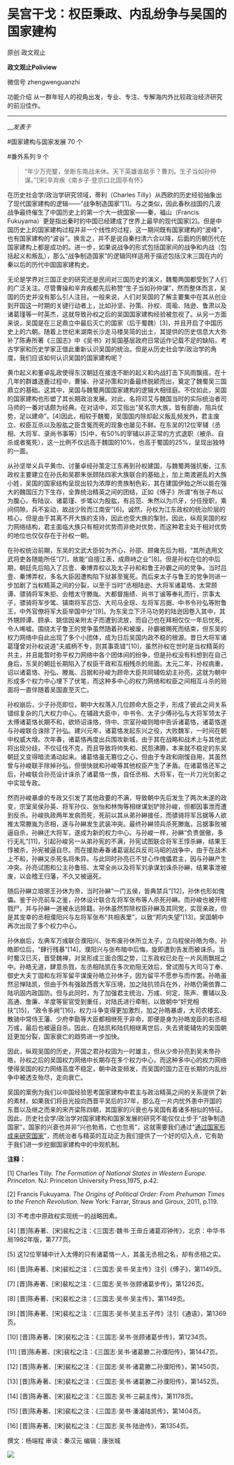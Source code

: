 

#  吴宫干戈：权臣秉政、内乱纷争与吴国的国家建构

原创 政文观止 

**政文观止Poliview** 

微信号 zhengwenguanzhi

功能介绍 从一群年轻人的视角出发，专业、专注、专解海内外比较政治经济研究的前沿佳作。

____

___发表于_


#国家建构与国家发展 70 个

#番外系列 9 个

> “年少万兜鍪，坐断东南战未休。天下英雄谁敌手？曹刘。生子当如孙仲谋。”[宋]辛弃疾《南乡子·登京口北固亭有怀》

  

在历史社会学/政治学研究领域，蒂利（Charles
Tilly）从西欧的历史经验抽象出了现代国家建构的逻辑——“战争制造国家”[1]。与之类似，因此春秋战国的几波战争最终催生了中国历史上的第一个大一统国家——秦，福山（Francis
Fukuyama）更是指出秦时的中国已经建成了世界上最早的现代国家[2]。但是中国历史上的国家建构过程并非一个线性的过程，这一期间既有国家建构的“波峰”，也有国家建构的“波谷”。换言之，并不是说自秦扫清六合以降，后面的历朝历代在国家建构上都是成功的。进一步，如果说战争的形式包括国家间的战争和内战（包括起义和叛乱），那么“战争制造国家”的逻辑同样适用于描述包括汉末三国在内的秦以后的历代中国国家建构史。

  

无论是学界对三国正史的研究还是民间对三国历史的演义，魏蜀两国都受到了人们的广泛关注。尽管曹操和辛弃疾都先后称赞“生子当如孙仲谋”，然而整体而言，吴国的历史并没有那么引人注目。一般来说，人们对吴国的了解主要集中在其从创业到开国这一时期的关键行动者上，比如孙坚、孙策、孙权、周瑜、陆逊、鲁肃以及诸葛瑾等一时英杰，这就导致孙权之后的吴国国家建构经验被忽视了。从另一方面来说，吴国是在三足鼎立中最后灭亡的国家（后于蜀魏）[3]，并且开启了中国历史上的六朝。随着上世纪末湖南长沙走马楼吴简的出土，其提供的历史信息大大弥补了陈寿所著《三国志》中《吴书》对吴国基层政府日常运作记载不足的缺陷，考古学家和历史学家正借此重新认识吴国的统治。但是从历史社会学/政治学的角度，我们应该如何认识吴国的国家建构呢？

  

黄巾起义和董卓乱政使得东汉朝廷在接连不断的起义和内战打击下风雨飘摇，在十几年的群雄逐鹿过程中，曹操、孙坚孙策和刘备最终脱颖而出，奠定了魏蜀吴三国鼎立的基础。这其中，吴国与魏蜀两国国家建构的逻辑大相径庭。不仅如此，吴国的国家建构也形塑了其长期政治发展。对此，名将邓艾与魏国当时的实际统治者司马师的一番对话颇为经典。在对话中，邓艾指出“吴名宗大族，皆有部曲，阻兵仗势，足以建命”。[4]因此，相较于魏蜀，吴国国内除却起义叛乱频发外，君主废立、权臣互杀以及股肱之臣含冤而死的现象也屡见不鲜。在东吴的12位宰辅（丞相、大将军、录尚书事等）[5]中，有50%的宰辅以非正常的方式退职（被杀、自杀或者冤死），这一比例不仅远高于魏国的10%，也高于蜀国的25%，呈现出独特的一面。

  

从孙坚举义兵平黄巾、讨董卓经孙策定江东再到孙权建国，与魏蜀两强抗衡，江东政权主要建立在孙氏和吴郡朱张顾陆四家大族联合的基础上，加上南渡避乱的大族小姓，吴国的国家结构呈现出较为浓厚的贵族制色彩，其在建国伊始之所以能在强大的魏国压力下生存，全靠统治精英之间的团结，正如《傅子》所谓“有张子布以为腹心，有陆议、诸葛瑾、步骘以为股肱，有吕范、朱然以为爪牙，分任授职，乘间伺隙，兵不妄动，故战少败而江南安”[6]。诚然，孙权为江东政权的统治阶层的核心，但是由于其离不开大族的支持，因此也受大族的掣肘。因此，纵观吴国的权力网络结构，君主面临大族只有相对优势而非绝对优势，而这种君主处于相对优势的地位也仅仅存在于孙权一朝。

  

在孙权统治前期，东吴的文武大臣较为齐心，孙邵、顾雍先后为相，“其所选用文武将吏各随能所任”[7]，故能“自擅江表，成鼎峙之业”[8]。但是孙权在位的中后期，朝廷先后陷入了吕壹、秦博弄权以及太子孙和和鲁王孙霸之间的党争。当时吕壹、秦博弄权，多名大臣因遭构陷下狱甚至冤死。而后来太子与鲁王的党争则进一步加剧了当权精英之间的分裂，以至于当时“丞相陆逊、大将军诸葛恪、太常顾谭、骠骑将军朱拒、会稽太守滕胤、大都督施绩、尚书丁谧等奉礼而行，宗事太子，骠骑将军步骘、镇南将军吕岱、大司马全琮、左将军吕据、中书令孙弘等附鲁王，中外官僚将军大臣举国中分”[9]。为东吴立下汗马功劳的陆逊因卷入其中，其外甥顾谭、顾承、姚信因亲附太子而遭到流放，而自己也在拜相仅仅一年后忧死，令人唏嘘。围绕太子鲁王的党争虽然随着孙和被废，孙霸被赐死而结束，但东吴的权力网络中自此出现了多个小团体，成为日后吴国内政不稳的根源。昔日大将军诸葛瑾曾对孙权说道“夫威柄不专，则其事乖错”[10]，虽然孙权在世时是当权精英的共主，并且能暂时弥平权力网络中各个团体间的纷争，但是孙权没有料想到在自己身后，东吴的朝廷长期陷入了权臣干政和互相残杀的局面。太元二年，孙权病重，诏以诸葛恪、孙弘、滕胤、吕据和孙峻为顾命大臣共同辅佐幼主孙亮，这就为朝中形成多个权力中心埋下了伏笔，而这种多中心的权力网络和权臣之间相互斗杀的局面将一直伴随着吴国直至灭亡。

  

孙权崩后，少子孙亮即位，朝中大权落入几位顾命大臣之手，形成了彼此之间关系错综复杂的几大权力中心。在辅政大臣中，中书令、太子少傅孙弘与大将军领太子太傅诸葛恪长期不和，欲矫诏诛恪，侍中、宗室孙峻则暗中告诉诸葛恪，诸葛恪遂与孙峻联合诛除了孙弘。建兴元年，诸葛恪发起东兴之役，大败魏军，一时间在朝中权威大增。次年春，诸葛恪再度出兵围攻新城，由于其在战略和战术上与其他武将出现分歧，不仅征伐不克，而且导致将帅失和、民怨沸腾，本来就不稳定的东吴朝廷又变得暗流涌动起来。诸葛恪虽无篡位之心，但由于专政和刚愎自用，其虽然曾与孙峻联手除掉孙弘，但很快就和孙峻等其他权臣产生了矛盾。在诸葛恪还军之后，孙峻联合孙亮设计诛杀了诸葛恪一族，自任丞相、大将军，在一片刀光剑影之中实现专政。

  

然而孙峻暴虐的专政又引发了其他政要的不满，导致朝中先后发生了两次未遂的政变，宗室吴侯孙英、将军孙仪、张怡和林恂等相继谋划铲除孙峻，但都因事泄而遭到反杀。孙峻执政两年发病而死，死前以其从弟孙綝接任，而骠骑将军吕据等人欲推太常滕胤为丞相，遂与孙綝发生武装冲突。最终孙綝领兵杀死滕胤，吕据事败被逼自杀，孙綝迁大将军，遂成为新的权力中心。与孙峻一样，孙綝“负贵倨傲，多行无礼”[11]，引起孙峻另一从弟孙宪的不满，孙宪试图联合将军王惇杀綝，结果王惇被杀，孙宪被逼自尽。而在援助寿春诸葛诞起兵反司马昭的战争中，由于在战术上不和，孙綝又杀死名将朱异。与此同时孙亮已不甘心作傀儡君主，因与孙綝产生冲突。孙亮试图和公主孙鲁班、太常全尚以及将军刘承谋划诛杀孙綝，结果事泄被废，以会稽王归藩，不久又被逼死。

  

随后孙綝立琅琊王孙休为帝，当时孙綝“一门五侯，皆典禁兵”[12]，孙休也形如傀儡。鉴于孙亮前车之鉴，孙休设计联合左将军张布等人杀死孙綝。而孙峻也被开棺戮尸，并与孙綝一道被永远除籍。孙休虽然剪除权臣孙綝及其同党，实现亲政，但是其宠幸的丞相濮阳兴与左将军张布“共相表里”，以致“邦内失望”[13]，吴国朝中再次出现了多个权力中心。

  

孙休崩后，左典军万彧联合濮阳兴、张布废孙休所立太子，立乌程侯孙皓为帝。孙皓即位后，“肆行残暴”[14]，濮阳兴与张布暗中后悔，旋即遭到告发而被诛杀。当时蜀汉已灭，晋受魏禅，对吴形成三面合围之势，江东政权已处在一片风雨飘摇之中。孙皓无道，肆意杀戮，左丞相陆凯在多次劝阻无效后，曾试图与大司马丁奉、御史大夫丁固和左将军留平谋废孙皓立孙休子，因为留平不愿参与而作罢。孙皓虽然忌惮陆凯，但由于外有强敌西晋大军压境，加之陆抗领兵在外，孙皓仍需依靠二陆巩固内政国防。但与此同时，为了加强君主统治，万彧、何定、陈声、曹辅以及高通、詹廉、羊度等宦官受到重任，对陆氏进行牵制，以致朝中“奸党相扶”[15]，“政令多阙”[16]，权力斗争变得更加激烈，加之孙皓暴虐，大司农楼玄、散骑中常侍王藩、少府李勖等大臣都相继死于非命，即便是身为孙皓宠臣的右丞相万彧，最后也被逼自杀。因此，在陆凯和陆抗相继离世后，失去贤能辅佐的吴国朝廷更加分裂，国家衰亡的趋势进一步加快。

  

因此，纵观吴国的历史，开国之君孙权固为一时雄主，但从少帝孙亮到吴末帝孙皓，孙权之后的吴国权力网络中长期存在多个权力中心，而这种多中心的权力网络使得吴国的权力网络高度不稳定，朝中政变频发，而吴国的国力正在长期的内乱纷争中被透支殆尽，走向衰亡。

  

吴国的案例为我们以中国经验思考国家建构中君主与政治精英之间的关系提供了新的素材，如果我们将目光投向西晋平吴后的37年，那么在一片内忧外患中开国的东晋以及继之而来的宋齐梁陈四朝，其国家的兴衰也与吴国有着诸多相似的特征。因此，历史社会学/政治学对国家建构和国家发展的研究不能仅仅止步于“战争制造国家”，国家的兴衰也并非“兴也勃焉，亡也忽焉”，这就需要我们通过“[通过国家形成来研究国家](http://mp.weixin.qq.com/s?__biz=MzI5ODY0MTQ1OA==&mid=2247487030&idx=1&sn=04df2da6058cde899e69bfcccf66b79a&chksm=eca3ff6bdbd4767d2d9c126946befabbd8cf57bd768b4b2fb3cabbfd5447fd806eec50fff897&scene=21#wechat_redirect)”，而统治者与精英的互动正为我们提供了一个好的切入点，它有助于我们进一步挖掘国家建构中的中观机制。

  

 **注释：**

[1] Charles Tilly. _The Formation of National States in Western Europe.
Princeton_. NJ: Princeton University Press,1975, p.42.

[2] Francis Fukuyama. _The Origins of Political Order: From Prehuman Times to
the French Revolution_. New York: Farrar, Straus and Giroux, 2011, p.119.

[3] 不考虑中原政权实现统一的战略因素。

[4] [晋]陈寿著、[宋]裴松之注：《三国志·魏书·王毌丘诸葛邓钟传》，北京：中华书局1982年版，第777页。

[5] 这12位宰辅中计入太傅的只有诸葛恪一人，其虽无丞相之名，却有丞相之实。

[6] [晋]陈寿著、[宋]裴松之注：《三国志·吴书·吴主传》注引《傅子》，第1149页。

[7] [晋]陈寿著、[宋]裴松之注：《三国志·吴书·张顾诸葛步传》，第1226页。

[8] [晋]陈寿著、[宋]裴松之注：《三国志·吴书·吴主传》，第1149页。

[9] [晋]陈寿著、[宋]裴松之注：《三国志·吴书·吴主五子传》注引《通语》，第1369页。

[10] [晋]陈寿著、[宋]裴松之注：《三国志·吴书·张顾诸葛步传》，第1234页。

[11] [晋]陈寿著、[宋]裴松之注：《三国志·吴书·诸葛滕二孙濮阳传》，第1447页。

[12] [晋]陈寿著、[宋]裴松之注：《三国志·吴书·诸葛滕二孙濮阳传》，第1450页。

[13] [晋]陈寿著、[宋]裴松之注：《三国志·吴书·诸葛滕二孙濮阳传》，第1452页。

[14] [晋]陈寿著、[宋]裴松之注：《三国志·吴书·三嗣主传》，第1178页。

[15] [晋]陈寿著、[宋]裴松之注：《三国志·吴书·潘濬陆凯传》，第1404页。

[16] [晋]陈寿著、[宋]裴松之注：《三国志·吴书·陆逊传》，第1354页。

  

撰文：杨端程 审读：秦汉元 编辑：康张城

  

![](/images/144/2.jpeg)

  

